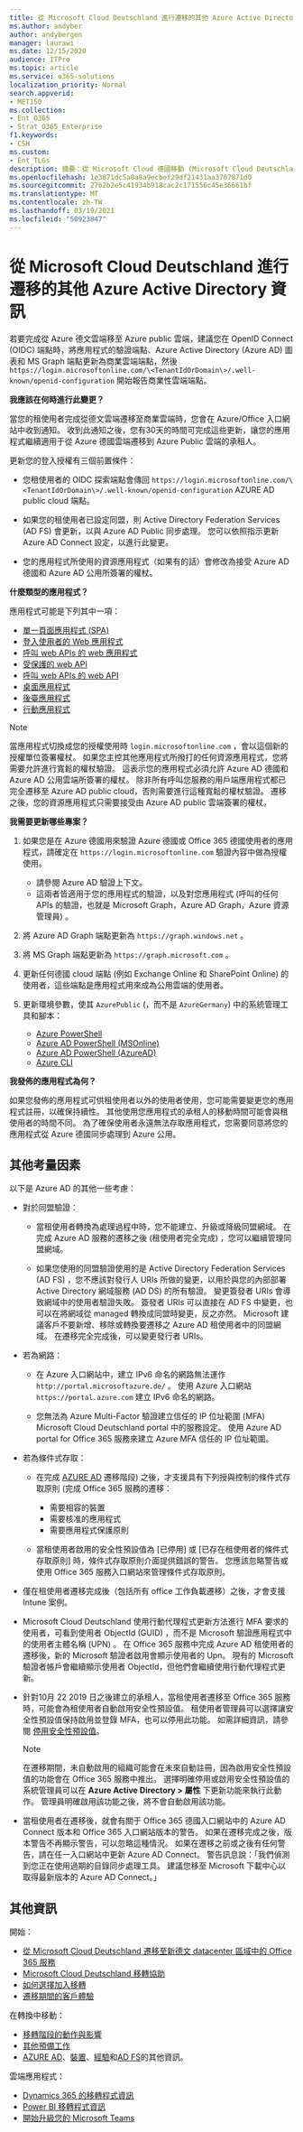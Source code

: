 ```yaml
---
title: 從 Microsoft Cloud Deutschland 進行遷移的其他 Azure Active Directory 資訊
ms.author: andyber
author: andybergen
manager: laurawi
ms.date: 12/15/2020
audience: ITPro
ms.topic: article
ms.service: o365-solutions
localization_priority: Normal
search.appverid:
- MET150
ms.collection:
- Ent_O365
- Strat_O365_Enterprise
f1.keywords:
- CSH
ms.custom:
- Ent_TLGs
description: 摘要：從 Microsoft Cloud 德國移動 (Microsoft Cloud Deutschland) 到新德文 datacenter 區域中的 Office 365 服務時，其他 Azure Active Directory 資訊。
ms.openlocfilehash: 1e3871dc5a8a8a9ecbef29df21431aa3707871d0
ms.sourcegitcommit: 27b2b2e5c41934b918cac2c171556c45e36661bf
ms.translationtype: MT
ms.contentlocale: zh-TW
ms.lasthandoff: 03/19/2021
ms.locfileid: "50923847"
---
```

# <a name="additional-azure-active-directory-information-for-the-migration-from-microsoft-cloud-deutschland"></a>從 Microsoft Cloud Deutschland 進行遷移的其他 Azure Active Directory 資訊

若要完成從 Azure 德文雲端移至 Azure public 雲端，建議您在 OpenID Connect (OIDC) 端點時，將應用程式的驗證端點、Azure Active Directory (Azure AD) 圖表和 MS Graph 端點更新為商業雲端端點，然後 `https://login.microsoftonline.com/\<TenantIdOrDomain\>/.well-known/openid-configuration` 開始報告商業性雲端端點。 
 
**我應該在何時進行此變更？**

當您的租使用者完成從德文雲端遷移至商業雲端時，您會在 Azure/Office 入口網站中收到通知。 收到此通知之後，您有30天的時間可完成這些更新，讓您的應用程式繼續適用于從 Azure 德國雲端遷移到 Azure Public 雲端的承租人。
 
更新您的登入授權有三個前置條件：

 - 您租使用者的 OIDC 探索端點會傳回 `https://login.microsoftonline.com/\<TenantIdOrDomain\>/.well-known/openid-configuration` AZURE AD public cloud 端點。

 - 如果您的租使用者已設定同盟，則 Active Directory Federation Services (AD FS) 會更新，以與 Azure AD Public 同步處理。 您可以依照指示更新 Azure AD Connect 設定，以進行此變更。

 - 您的應用程式所使用的資源應用程式（如果有的話）會修改為接受 Azure AD 德國和 Azure AD 公用所簽署的權杖。
 
**什麼類型的應用程式？**

應用程式可能是下列其中一項：

- [單一頁面應用程式 (SPA) ](/azure/active-directory/develop/scenario-spa-overview)
- [登入使用者的 Web 應用程式](/azure/active-directory/develop/scenario-web-app-sign-user-overview)
- [呼叫 web APIs 的 web 應用程式](/azure/active-directory/develop/scenario-web-app-call-api-overview)
- [受保護的 web API](/azure/active-directory/develop/scenario-protected-web-api-overview)
- [呼叫 web APIs 的 web API](/azure/active-directory/develop/scenario-web-api-call-api-overview)
- [桌面應用程式](/azure/active-directory/develop/scenario-desktop-overview)
- [後臺應用程式](/azure/active-directory/develop/scenario-daemon-overview)
- [行動應用程式](/azure/active-directory/develop/scenario-mobile-overview)
 
> [!NOTE] 
> 當應用程式切換成您的授權使用時 `login.microsoftonline.com` ，會以這個新的授權單位簽署權杖。 如果您主控其他應用程式所撥打的任何資源應用程式，您將需要允許進行寬鬆的權杖驗證。 這表示您的應用程式必須允許 Azure AD 德國和 Azure AD 公用雲端所簽署的權杖。 除非所有呼叫您服務的用戶端應用程式都已完全遷移至 Azure AD public cloud，否則需要進行這種寬鬆的權杖驗證。 遷移之後，您的資源應用程式只需要接受由 Azure AD public 雲端簽署的權杖。

**我需要更新哪些專案？**

1. 如果您是在 Azure 德國用來驗證 Azure 德國或 Office 365 德國使用者的應用程式，請確定在 `https://login.microsoftonline.com` 驗證內容中做為授權使用。

    - 請參閱 Azure AD 驗證上下文。
    - 這兩者皆適用于您的應用程式的驗證，以及對您應用程式 (呼叫的任何 APIs 的驗證，也就是 Microsoft Graph，Azure AD Graph，Azure 資源管理員) 。

2. 將 Azure AD Graph 端點更新為 `https://graph.windows.net` 。

3. 將 MS Graph 端點更新為 `https://graph.microsoft.com` 。

4. 更新任何德國 cloud 端點 (例如 Exchange Online 和 SharePoint Online) 的使用者，這些端點是應用程式用來成為公用雲端的使用者。

5. 更新環境參數，使其 `AzurePublic` (，而不是 `AzureGermany`) 中的系統管理工具和腳本：

    - [Azure PowerShell](/powershell/azure/install-az-ps)
    - [Azure AD PowerShell (MSOnline) ](/powershell/azure/active-directory/overview)
    - [Azure AD PowerShell (AzureAD) ](/powershell/azure/active-directory/install-adv2)
    - [Azure CLI](/cli/azure/install-azure-cli)
 
**我發佈的應用程式為何？**

如果您發佈的應用程式可供租使用者以外的使用者使用，您可能需要變更您的應用程式註冊，以確保持續性。 其他使用您應用程式的承租人的移動時間可能會與租使用者的時間不同。 為了確保使用者永遠無法存取應用程式，您需要同意將您的應用程式從 Azure 德國同步處理到 Azure 公用。

## <a name="additional-considerations"></a>其他考量因素

以下是 Azure AD 的其他一些考慮：

- 對於同盟驗證：

  - 當租使用者轉換為處理過程中時，您不能建立、升級或降級同盟網域。 在完成 Azure AD 服務的遷移之後 (租使用者完全完成) ，您可以繼續管理同盟網域。

  - 如果您使用的同盟驗證使用的是 Active Directory Federation Services (AD FS) ，您不應該對發行人 URIs 所做的變更，以用於與您的內部部署 Active Directory 網域服務 (AD DS) 的所有驗證。 變更簽發者 URIs 會導致網域中的使用者驗證失敗。 簽發者 URIs 可以直接在 AD FS 中變更，也可以在將網域從 managed 轉換成同盟時變更，反之亦然。 Microsoft 建議客戶不要新增、移除或轉換要遷移之 Azure AD 租使用者中的同盟網域。 在遷移完全完成後，可以變更發行者 URIs。

- 若為網路：

  - 在 Azure 入口網站中，建立 IPv6 命名的網路無法運作 `http://portal.microsoftazure.de/` 。 使用 Azure 入口網站 `https://portal.azure.com` 建立 IPv6 命名的網路。
 
   - 您無法為 Azure Multi-Factor 驗證建立信任的 IP 位址範圍 (MFA) Microsoft Cloud Deutschland portal 中的服務設定。 使用 Azure AD portal for Office 365 服務來建立 Azure MFA 信任的 IP 位址範圍。


- 若為條件式存取： 

  - 在完成 [AZURE AD](ms-cloud-germany-transition.md#how-is-the-migration-organized) 遷移階段) 之後，才支援具有下列授與控制的條件式存取原則 (完成 Office 365 服務的遷移：

    - 需要相容的裝置
    - 需要核准的應用程式
    - 需要應用程式保護原則
    
  - 當租使用者啟用的安全性預設值為 [已停用] 或 [已存在租使用者的條件式存取原則] 時，條件式存取原則介面提供錯誤的警告。 您應該忽略警告或使用 Office 365 服務入口網站來管理條件式存取原則。 

- 僅在租使用者遷移完成後（包括所有 office 工作負載遷移）之後，才會支援 Intune 案例。

- Microsoft Cloud Deutschland 使用行動代理程式更新方法進行 MFA 要求的使用者，可看到使用者 ObjectId (GUID) ，而不是 Microsoft 驗證應用程式中的使用者主體名稱 (UPN) 。 在 Office 365 服務中完成 Azure AD 租使用者的遷移後，新的 Microsoft 驗證者啟用會顯示使用者的 Upn。 現有的 Microsoft 驗證者帳戶會繼續顯示使用者 ObjectId，但他們會繼續使用行動代理程式更新。 

- 針對10月 22 2019 日之後建立的承租人，當租使用者遷移至 Office 365 服務時，可能會為租使用者自動啟用安全性預設值。 租使用者管理員可以選擇讓安全性預設值保持啟用並登錄 MFA，也可以停用此功能。 如需詳細資訊，請參閱 [停用安全性預設值](/azure/active-directory/fundamentals/concept-fundamentals-security-defaults#disabling-security-defaults)。 

  > [!NOTE]
  > 在遷移期間，未自動啟用的組織可能會在未來自動註冊，因為啟用安全性預設值的功能會在 Office 365 服務中推出。 選擇明確停用或啟用安全性預設值的系統管理員可以在 **Azure Active Directory > 屬性** 下更新功能來執行此動作。 管理員明確啟用該功能之後，將不會自動啟用該功能。

- 當租使用者在遷移後，就會有關于 Office 365 德國入口網站中的 Azure AD Connect 版本和 Office 365 入口網站版本的警告。 如果在遷移完成之後，版本警告不再顯示警告，可以忽略這種情況。 如果在遷移之前或之後有任何警告，請在任一入口網站中更新 Azure AD Connect。 警告訊息說：「我們偵測到您正在使用過期的目錄同步處理工具。 建議您移至 Microsoft 下載中心以取得最新版本的 Azure AD Connect。」

## <a name="more-information"></a>其他資訊

開始：

- [從 Microsoft Cloud Deutschland 遷移至新德文 datacenter 區域中的 Office 365 服務](ms-cloud-germany-transition.md)
- [Microsoft Cloud Deutschland 移轉協助](https://aka.ms/germanymigrateassist)
- [如何選擇加入移轉](ms-cloud-germany-migration-opt-in.md)
- [遷移期間的客戶體驗](ms-cloud-germany-transition-experience.md)

在轉換中移動：

- [移轉階段的動作與影響](ms-cloud-germany-transition-phases.md)
- [其他預備工作](ms-cloud-germany-transition-add-pre-work.md)
- [AZURE AD](ms-cloud-germany-transition-azure-ad.md)、[裝置](ms-cloud-germany-transition-add-devices.md)、[經驗](ms-cloud-germany-transition-add-experience.md)和[AD FS](ms-cloud-germany-transition-add-adfs.md)的其他資訊。

雲端應用程式：

- [Dynamics 365 的移轉程式資訊](/dynamics365/get-started/migrate-data-german-region)
- [Power BI 移轉程式資訊](/power-bi/admin/service-admin-migrate-data-germany)
- [開始升級您的 Microsoft Teams](/microsoftteams/upgrade-start-here)